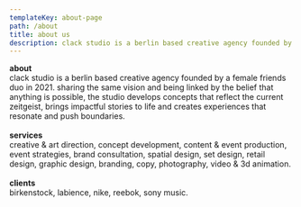 ```yaml
---
templateKey: about-page
path: /about
title: about us
description: clack studio is a berlin based creative agency founded by a female friends duo in 2021. sharing the same vision and being linked by the belief that anything is possible, the studio develops concepts that reflect the current zeitgeist, brings impactful stories to life and creates experiences that resonate and push boundaries.
---
```


**about**\
clack <crossed> studio </crossed> is a berlin based creative agency founded by a female friends duo in 2021. sharing the same vision and being linked by the belief that anything is possible, the studio develops concepts that reflect the current zeitgeist, brings impactful stories to life and creates experiences that resonate and push boundaries.\
\
**services**\
creative & art direction, concept development, content & event production, event strategies, brand consultation, spatial design, set design, retail design, graphic design, branding, copy, photography, video & 3d animation.\
\
**clients**\
birkenstock, labience, nike, reebok, sony music.
